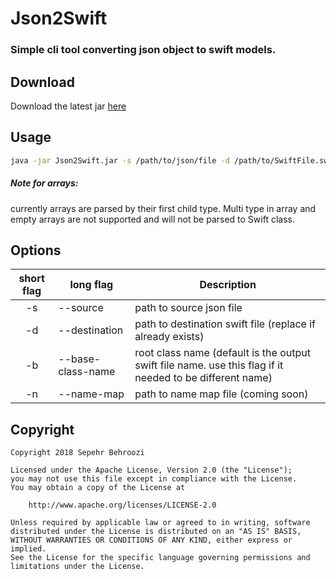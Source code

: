 # Json2Swift
### Simple cli tool converting json object to swift models.

## Download
Download the latest jar [here](https://github.com/3pehrbehroozi/Json2Swift/releases/latest)


## Usage
```bash
java -jar Json2Swift.jar -s /path/to/json/file -d /path/to/SwiftFile.swift
```

##### Note for arrays: 
currently arrays are parsed by their first child type. Multi type in array and empty arrays are not supported and will not be parsed to Swift class.  

## Options
| short flag | long flag         | Description                                                                                              |
|:----------:|-------------------|----------------------------------------------------------------------------------------------------------|
| -s         | --source          | path to source json file                                                                                 |
| -d         | --destination     | path to destination swift file (replace if already exists)                                               |
| -b         | --base-class-name | root class name (default is the output swift file name. use this flag if it needed to be different name) |
| -n         | --name-map        | path to name map file (coming soon)                                                                      |

## Copyright

```
Copyright 2018 Sepehr Behroozi

Licensed under the Apache License, Version 2.0 (the "License");
you may not use this file except in compliance with the License.
You may obtain a copy of the License at

    http://www.apache.org/licenses/LICENSE-2.0

Unless required by applicable law or agreed to in writing, software
distributed under the License is distributed on an "AS IS" BASIS,
WITHOUT WARRANTIES OR CONDITIONS OF ANY KIND, either express or implied.
See the License for the specific language governing permissions and
limitations under the License.
```